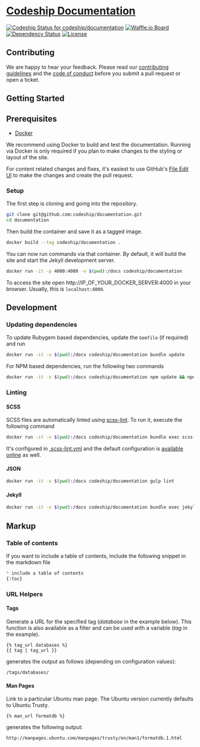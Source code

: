 # [Codeship Documentation](https://codeship.com/documentation/)

[![Codeship Status for codeship/documentation](https://codeship.com/projects/0bdb0440-3af5-0133-00ea-0ebda3a33bf6/status?branch=master)](https://codeship.com/projects/102044)
[![Waffle.io Board](https://badge.waffle.io/codeship/documentation.svg?label=ready&title=Ready)](http://waffle.io/codeship/documentation)
[![Dependency Status](https://gemnasium.com/codeship/documentation.svg)](https://gemnasium.com/codeship/documentation)
[![License](http://img.shields.io/:license-mit-blue.svg)](https://github.com/codeship/documentation/blob/master/LICENSE.md)

## Contributing

We are happy to hear your feedback. Please read our [contributing guidelines](CONTRIBUTING.md) and the [code of conduct](CODE_OF_CONDUCT.md) before you submit a pull request or open a ticket.

## Getting Started

## Prerequisites

* [Docker](https://docs.docker.com/engine/installation/)

We recommend using Docker to build and test the documentation. Running via Docker is only required if you plan to make changes to the styling or layout of the site.

For content related changes and fixes, it's easiest to use GitHub's [File Edit UI](https://help.github.com/articles/editing-files-in-another-user-s-repository/) to make the changes and create the pull request.

### Setup

The first step is cloning and going into the repository.

```bash
git clone git@github.com:codeship/documentation.git
cd documentation
```

Then build the container and save it as a tagged image.

```bash
docker build --tag codeship/documentation .
```

You can now run commands via that container. By default, it will build the site and start the Jekyll development server.

```bash
docker run -it -p 4000:4000 -v $(pwd):/docs codeship/documentation
```

To access the site open http://IP_OF_YOUR_DOCKER_SERVER:4000 in your browser. Usually, this is `localhost:4000`.


## Development

### Updating dependencies

To update Rubygem based dependencies, update the `Gemfile` (if required) and run

```bash
docker run -it -v $(pwd):/docs codeship/documentation bundle update
```

For NPM based dependencies, run the following two commands

```bash
docker run -it -v $(pwd):/docs codeship/documentation npm update && npm shrinkwrap
```

### Linting

#### SCSS

SCSS files are automatically linted using [scss-lint](https://github.com/causes/scss-lint). To run it, execute the following command

```bash
docker run -it -v $(pwd):/docs codeship/documentation bundle exec scss-lint
```

It's configured in [.scss-lint.yml](.scss-lint.yml) and the default configuration is [available online](https://github.com/causes/scss-lint/blob/master/config/default.yml) as well.

#### JSON

```bash
docker run -it -v $(pwd):/docs codeship/documentation gulp lint
```

#### Jekyll

```bash
docker run -it -v $(pwd):/docs codeship/documentation bundle exec jekyll doctor
```

## Markup

### Table of contents

If you want to include a table of contents, include the following snippet in the markdown file

```md
* include a table of contents
{:toc}
```

### URL Helpers
#### Tags

Generate a URL for the specified tag (_database_ in the example below). This function is also available as a filter and can be used with a variable (_tag_ in the example).

```
{% tag_url databases %}
{{ tag | tag_url }}
```

generates the output as follows (depending on configuration values):

```
/tags/databases/
```

#### Man Pages

Link to a particular Ubuntu man page. The Ubuntu version currently defaults to Ubuntu Trusty.

```
{% man_url formatdb %}
```

generates the following output:

```
http://manpages.ubuntu.com/manpages/trusty/en/man1/formatdb.1.html
```

